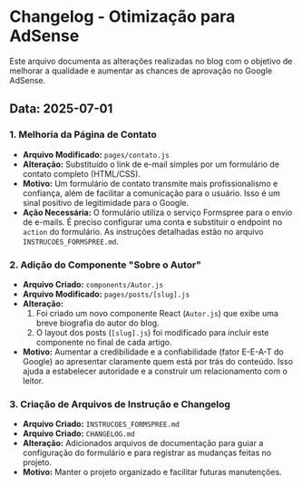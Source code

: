 # Changelog - Otimização para AdSense

Este arquivo documenta as alterações realizadas no blog com o objetivo de melhorar a qualidade e aumentar as chances de aprovação no Google AdSense.

## Data: 2025-07-01

### 1. Melhoria da Página de Contato

-   **Arquivo Modificado:** `pages/contato.js`
-   **Alteração:** Substituído o link de e-mail simples por um formulário de contato completo (HTML/CSS).
-   **Motivo:** Um formulário de contato transmite mais profissionalismo e confiança, além de facilitar a comunicação para o usuário. Isso é um sinal positivo de legitimidade para o Google.
-   **Ação Necessária:** O formulário utiliza o serviço Formspree para o envio de e-mails. É preciso configurar uma conta e substituir o endpoint no `action` do formulário. As instruções detalhadas estão no arquivo `INSTRUCOES_FORMSPREE.md`.

### 2. Adição do Componente "Sobre o Autor"

-   **Arquivo Criado:** `components/Autor.js`
-   **Arquivo Modificado:** `pages/posts/[slug].js`
-   **Alteração:**
    1.  Foi criado um novo componente React (`Autor.js`) que exibe uma breve biografia do autor do blog.
    2.  O layout dos posts (`[slug].js`) foi modificado para incluir este componente no final de cada artigo.
-   **Motivo:** Aumentar a credibilidade e a confiabilidade (fator E-E-A-T do Google) ao apresentar claramente quem está por trás do conteúdo. Isso ajuda a estabelecer autoridade e a construir um relacionamento com o leitor.

### 3. Criação de Arquivos de Instrução e Changelog

-   **Arquivo Criado:** `INSTRUCOES_FORMSPREE.md`
-   **Arquivo Criado:** `CHANGELOG.md`
-   **Alteração:** Adicionados arquivos de documentação para guiar a configuração do formulário e para registrar as mudanças feitas no projeto.
-   **Motivo:** Manter o projeto organizado e facilitar futuras manutenções.
